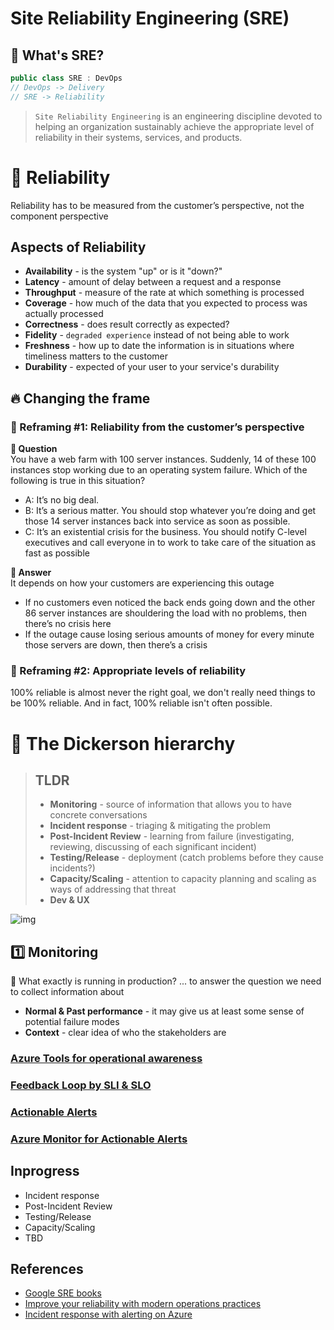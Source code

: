 # Site Reliability Engineering (SRE)

## 🤔 What's SRE?
```csharp
public class SRE : DevOps
// DevOps -> Delivery
// SRE -> Reliability
```
> `Site Reliability Engineering` is an engineering discipline devoted to helping an organization sustainably achieve the appropriate level of reliability in their systems, services, and products.

# 💖 Reliability
Reliability has to be measured from the customer’s perspective, not the component perspective

## Aspects of Reliability
* **Availability** - is the system "up" or is it "down?"
* **Latency** - amount of delay between a request and a response
* **Throughput** - measure of the rate at which something is processed
* **Coverage** - how much of the data that you expected to process was actually processed
* **Correctness** - does result correctly as expected?
* **Fidelity** - `degraded experience` instead of not being able to work
* **Freshness** - how up to date the information is in situations where timeliness matters to the customer
* **Durability** - expected of your user to your service's durability

## 🔥 Changing the frame
### 🤯 Reframing #1: Reliability from the customer’s perspective
**🤔 Question**  
You have a web farm with 100 server instances. Suddenly, 14 of these 100 instances stop working due to an operating system failure. Which of the following is true in this situation?
* A: It’s no big deal.
* B: It’s a serious matter. You should stop whatever you’re doing and get those 14 server instances back into service as soon as possible.
* C: It’s an existential crisis for the business. You should notify C-level executives and call everyone in to work to take care of the situation as fast as possible  

**🤠 Answer**  
It depends on how your customers are experiencing this outage  
* If no customers even noticed the back ends going down and the other 86 server instances are shouldering the load with no problems, then there’s no crisis here
* If the outage cause losing serious amounts of money for every minute those servers are down, then there’s a crisis

### 🤯 Reframing #2: Appropriate levels of reliability
100% reliable is almost never the right goal, we don't really need things to be 100% reliable. And in fact, 100% reliable isn't often possible.

# 💖 The Dickerson hierarchy
> ## TLDR
> * **Monitoring** - source of information that allows you to have concrete conversations
> * **Incident response** - triaging & mitigating the problem
> * **Post-Incident Review** - learning from failure
> (investigating, reviewing, discussing of each significant incident)
> * **Testing/Release** - deployment (catch problems before they cause incidents?)
> * **Capacity/Scaling** - attention to capacity planning and scaling as ways of addressing that threat
> * **Dev & UX**

![img](https://docs.microsoft.com/en-us/learn/advocates/improve-reliability-introduction/media/dickerson-hierarchy.png)

## 1️⃣ Monitoring
🤔 What exactly is running in production? ... to answer the question we need to collect information about
* **Normal & Past performance** - it may give us at least some sense of potential failure modes
* **Context** - clear idea of who the stakeholders are

### [Azure Tools for operational awareness](/AzureMonitoringTools.md)
### [Feedback Loop by SLI & SLO](/FeedbackLoopSLISLO.md)
### [Actionable Alerts](/ActionableAlerts.md)
### [Azure Monitor for Actionable Alerts](/AzureMonitor.md)

## Inprogress
* Incident response
* Post-Incident Review
* Testing/Release
* Capacity/Scaling
* TBD

## References
* [Google SRE books](https://sre.google/books)
* [Improve your reliability with modern operations practices](https://docs.microsoft.com/en-us/learn/paths/improve-reliability-modern-operations)
* [Incident response with alerting on Azure](https://docs.microsoft.com/en-us/learn/modules/incident-response-with-alerting-on-azure)
